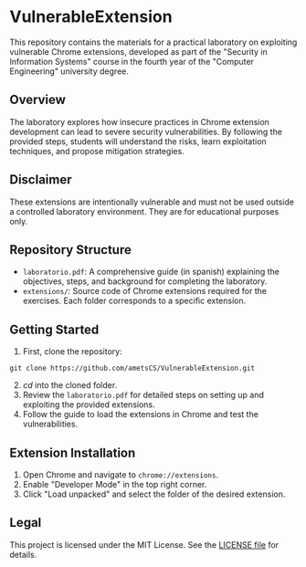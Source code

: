 # VulnerableExtension
This repository contains the materials for a practical laboratory on exploiting vulnerable Chrome extensions, developed as part of the "Security in Information Systems" course in the fourth year of the "Computer Engineering" university degree.

## Overview
The laboratory explores how insecure practices in Chrome extension development can lead to severe security vulnerabilities. By following the provided steps, students will understand the risks, learn exploitation techniques, and propose mitigation strategies.

## Disclaimer
These extensions are intentionally vulnerable and must not be used outside a controlled laboratory environment. They are for educational purposes only.

## Repository Structure
- `laboratorio.pdf`: A comprehensive guide (in spanish) explaining the objectives, steps, and background for completing the laboratory.
- `extensions/`: Source code of Chrome extensions required for the exercises. Each folder corresponds to a specific extension.

## Getting Started
1. First, clone the repository:
```
git clone https://github.com/ametsCS/VulnerableExtension.git
```
2. _cd_ into the cloned folder.
3. Review the `laboratorio.pdf` for detailed steps on setting up and exploiting the provided extensions.
4. Follow the guide to load the extensions in Chrome and test the vulnerabilities.

## Extension Installation
1. Open Chrome and navigate to `chrome://extensions`.
2. Enable "Developer Mode" in the top right corner.
3. Click "Load unpacked" and select the folder of the desired extension.

## Legal
This project is licensed under the MIT License. See the [LICENSE file](https://github.com/ametsCS/VulnerableExtension/blob/main/LICENSE) for details.
